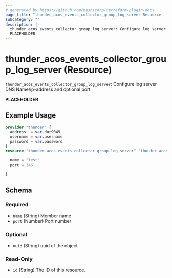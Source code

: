 ```yaml
---
# generated by https://github.com/hashicorp/terraform-plugin-docs
page_title: "thunder_acos_events_collector_group_log_server Resource - terraform-provider-thunder"
subcategory: ""
description: |-
  thunder_acos_events_collector_group_log_server: Configure log server DNS Name/ip-address and optional port
  PLACEHOLDER
---
```


# thunder_acos_events_collector_group_log_server (Resource)

`thunder_acos_events_collector_group_log_server`: Configure log server DNS Name/ip-address and optional port

__PLACEHOLDER__

## Example Usage

```terraform
provider "thunder" {
  address  = var.dut9049
  username = var.username
  password = var.password
}
resource "thunder_acos_events_collector_group_log_server" "thunder_acos_events_collector_group_log_server" {

  name = "test"
  port = 346

}
```

<!-- schema generated by tfplugindocs -->
## Schema

### Required

- `name` (String) Member name
- `port` (Number) Port number

### Optional

- `uuid` (String) uuid of the object

### Read-Only

- `id` (String) The ID of this resource.


